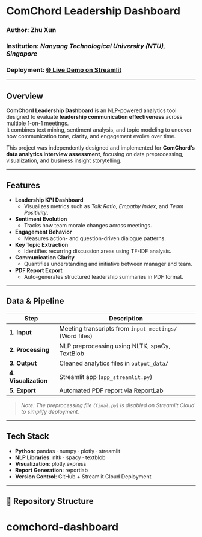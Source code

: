 #  ComChord Leadership Dashboard

### Author: **Zhu Xun**
### Institution: *Nanyang Technological University (NTU), Singapore*  
### Deployment: [🌐 Live Demo on Streamlit](https://comchord-dashboard-leadership.streamlit.app)

---

##  Overview

**ComChord Leadership Dashboard** is an NLP-powered analytics tool designed to evaluate **leadership communication effectiveness** across multiple 1-on-1 meetings.  
It combines text mining, sentiment analysis, and topic modeling to uncover how communication tone, clarity, and engagement evolve over time.

This project was independently designed and implemented for **ComChord’s data analytics interview assessment**, focusing on data preprocessing, visualization, and business insight storytelling.

---

##  Features

- **Leadership KPI Dashboard**
  - Visualizes metrics such as *Talk Ratio*, *Empathy Index*, and *Team Positivity*.
- **Sentiment Evolution**
  - Tracks how team morale changes across meetings.
- **Engagement Behavior**
  - Measures action- and question-driven dialogue patterns.
- **Key Topic Extraction**
  - Identifies recurring discussion areas using TF-IDF analysis.
- **Communication Clarity**
  - Quantifies understanding and initiative between manager and team.
- **PDF Report Export**
  - Auto-generates structured leadership summaries in PDF format.

---

##  Data & Pipeline

| Step | Description |
|------|--------------|
| **1. Input** | Meeting transcripts from `input_meetings/` (Word files) |
| **2. Processing** | NLP preprocessing using NLTK, spaCy, TextBlob |
| **3. Output** | Cleaned analytics files in `output_data/` |
| **4. Visualization** | Streamlit app (`app_streamlit.py`) |
| **5. Export** | Automated PDF report via ReportLab |

> *Note: The preprocessing file (`final.py`) is disabled on Streamlit Cloud to simplify deployment.*

---

##  Tech Stack

- **Python**: pandas · numpy · plotly · streamlit  
- **NLP Libraries**: nltk · spacy · textblob  
- **Visualization**: plotly.express  
- **Report Generation**: reportlab  
- **Version Control**: GitHub + Streamlit Cloud Deployment

---

## 📁 Repository Structure

# comchord-dashboard

